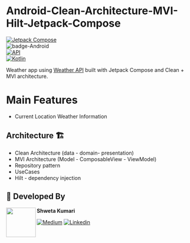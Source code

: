 # Android-Clean-Architecture-MVI-Hilt-Jetpack-Compose
[![Jetpack Compose](https://img.shields.io/badge/Jetpack%20Compose-1.6.7-%230075FF.svg)](https://developer.android.com/jetpack/compose)  
![badge-Android](https://img.shields.io/badge/Platform-Android-brightgreen)  
[![API](https://img.shields.io/badge/API-21%2B-brightgreen.svg?style=flat)](https://android-arsenal.com/api?level=21)  
[![Kotlin](https://img.shields.io/badge/Kotlin-1.9.23-blue.svg?style=flat&logo=kotlin)](https://kotlinlang.org)  

Weather app using [Weather API](https://api.open-meteo.com/v1/forecast?latitude=52.52&longitude=13.41&current=temperature_2m,wind_speed_10m&hourly=temperature_2m,relative_humidity_2m,wind_speed_10m) built with Jetpack Compose and Clean + MVI architecture.<br>

# Main Features
- Current Location Weather Information

## Architecture 🏗️
  - Clean Architecture (data - domain- presentation)
  - MVI Architecture (Model - ComposableView - ViewModel)
  - Repository pattern
  - UseCases
  - Hilt - dependency injection

## 👧 Developed By

<a href="https://twitter.com/piashcse" target="_blank">
  <img src="https://avatars.githubusercontent.com/XXShweta" width="80" align="left">
</a>

**Shweta Kumari**

[![Medium](https://img.shields.io/badge/-medium-grey?logo=medium)]([https://medium.com/@piashcse](https://medium.com/@shwetagupta_85820))
[![Linkedin](https://img.shields.io/badge/-linkedin-grey?logo=linkedin)](https://www.linkedin.com/in/connect-with-shweta-gupta/)



